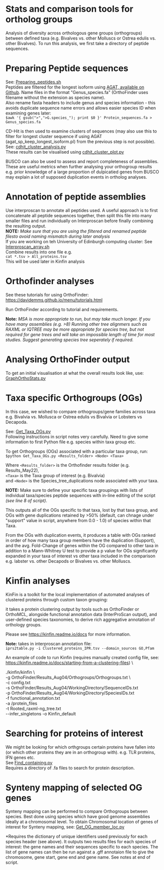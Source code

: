 # Stats and comparison tools for ortholog groups
Analysis of diversity across orthologous gene groups (orthogroups) between defined taxa (e.g. Bivalves vs. other Molluscs or Ostrea edulis vs. other Bivalves). 
To run this analysis, we first take a directory of peptide sequences.

# Preparing Peptide sequences
See: [Preparing_peptides.sh](https://github.com/Roslin-Aquaculture/Stats-and-comparison-tools-for-ortholog-groups-by-Tim-Regan/blob/master/Preparing_peptides.sh) \
Peptides are filtered for the longest isoform using [AGAT, available on Github](https://github.com/NBISweden/AGAT/blob/master/bin/agat_sp_keep_longest_isoform.pl).
Name files in the format "Genus_species.fa" (OrthoFinder uses filename without the extension as species name). \
Also rename fasta headers to include genus and species information - this avoids duplicate sequence name errors and allows easier species ID when examining genes later:\
`$awk '{ gsub(">",">G.species_"); print $0 }' Protein_sequences.fa > Genus_species.fa`

CD-Hit is then used to examine clusters of sequences (may also use this to filter for longest cluster sequence if using AGAT (agat_sp_keep_longest_isoform.pl) from the previous step is not possible).\
See: [cdhit_cluster_analysis.py](https://github.com/Roslin-Aquaculture/Stats-and-comparison-tools-for-ortholog-groups-by-Tim-Regan/blob/master/cdhit_cluster_analysis.py) \
These results can be visualised using [cdhit_cluster_plot.py](https://github.com/Roslin-Aquaculture/Orthofinder_Bivalvia/blob/master/cdhit_cluster_plot.py)

BUSCO can also be used to assess and report completeness of assemblies. These are useful metrics when further analysing your orthogroup results e.g. prior knowledge of a large proportion of dulpicatied genes from BUSCO may explain a lot of supposed duplication events in ortholog analyses. 

# Annotation of peptide assemblies
Use interproscan to annotate all peptides used. 
A useful approach is to first concatenate all peptide sequences together, then split this file into many smaller files and run individually on Interproscan before finally combining the resulting output.\
**NOTE:** *Make sure that you are using the filtered and renamed peptide filesto avoid naming mismatch during later analysis* \
If you are working on teh University of Edinburgh computing cluster: See [Interproscan_array.sh](https://github.com/Roslin-Aquaculture/Stats-and-comparison-tools-for-ortholog-groups-by-Tim-Regan/blob/master/Interproscan_array.sh)\
Combine results into one file e.g. \
`cat *.tsv > All_proteins.tsv` \
This will be used later in Kinfin analysis

# Orthofinder analyses
See these tutorials for using OrthoFinder: https://davidemms.github.io/menu/tutorials.html

Run OrthoFinder according to tutorial and requirements. 

**Note:** *MSA is more appropriate to run, but may take much longer. If you have many assemblies (e.g. >8) Running other tree alignmers such as RAXML or IQTREE may be more appropriate for species tree, but not required for gene trees and will take an impossible length of time for most studies. Suggest generating species tree seperately if required.* 

# Analysing OrthoFinder output
To get an initial visualisation at what the overall results look like, use: [GraphOrthoStats.py](https://github.com/Roslin-Aquaculture/Stats-and-comparison-tools-for-ortholog-groups-by-Tim-Regan/blob/master/GraphOrthoStats.py)

# Taxa specific Orthogroups (OGs)
In this case, we wished to compare orthogroups/gene families across taxa e.g. Bivalvia vs. Mollusca or Ostrea edulis vs Bivalvia or Lobsters vs Decapoda. 

See: [Get_Taxa_OGs.py](https://github.com/Roslin-Aquaculture/Stats-and-comparison-tools-for-ortholog-groups-by-Tim-Regan/blob/master/Get_Taxa_OGs.py) \
Following instructions in script notes very carefully. 
Need to give some information to first Python file e.g. species within taxa group etc. 

To get Orthogroups (OGs) associated with a particular taxa group, run: \
`$python Get_Taxa_OGs.py <Results_folder> <Node> <Taxa>`

Where `<Results_folder>` is the Orthofinder results folder 
(e.g. Results_May22), \
`<Taxa>` is the Taxa group of interest (e.g. Bivalvia) \
and `<Node>` is the Species_tree_duplications node associated with your taxa.

**NOTE:** Make sure to define your specific taxa groupings with lists of individual taxa/species peptide sequences with in-line editing of the script *(see line 8 of script)*.  

This outputs all of the OGs specific to that taxa, lost by that taxa group, and OGs with gene duplications retained by >50% (default, can chnage under "support" value in script, anywhere from 0.0 - 1.0) of species within that Taxa.

From the OGs with duplication events, it produces a table with OGs ranked in order of how many taxa group members have the duplication (Support), and the avg. Fold-Change of genes within the OG compared to other taxa in addition to a Mann-Whitney U test to provide a p value for OGs significantly expanded in your taxa of interest vs other taxa included in the comparison e.g. labster vs. other Decapods or Bivalves vs. other Molluscs. 

# Kinfin analyses 
KinFin is a toolkit for the local implementation of automated analyses of clustered proteins through custom taxon grouping:

it takes a protein clustering output by tools such as OrthoFinder or OrthoMCL, alongside functional annotation data (InterProScan output), and user-defined species taxonomies, to derive rich aggregative annotation of orthology groups.

Please see https://kinfin.readme.io/docs for more information. 

**Note:** takes in interproscan annotation file: \
 `iprs2table.py -i Clustered_proteins_IPR.tsv --domain_sources GO,Pfam`

 An example of code to run Kinfin (requires manually created config file, see: https://kinfin.readme.io/docs/starting-from-a-clustering-files) \
 
 ./kinfin/kinfin \  
  -g OrthoFinder/Results_Aug04/Orthogroups/Orthogroups.txt \  
-c config.txt \
-s OrthoFinder/Results_Aug04/WorkingDirectory/SequenceIDs.txt \
-p OrthoFinder/Results_Aug04/WorkingDirectory/SpeciesIDs.txt\
-f functional_annotation.txt \
-a /protein_files \
-t Rooted_raxml-ng_tree.txt \
--infer_singletons -o Kinfin_default

# Searching for proteins of interest
We might be looking for which orthgroups certain proteins have fallen into (or which other proteins they are in an orthogroup with). e.g. TLR proteins, IFN genes etc. \
See [Find_containing.py](https://github.com/Roslin-Aquaculture/Stats-and-comparison-tools-for-ortholog-groups-by-Tim-Regan/blob/master/Find_containing.py) \
Requires a directory of .fa files to search for protein description.

# Synteny mapping of selected OG genes
Synteny mapping can be performed to compare Orthogroups between species. 
Best done using species which have good genome assemblies ideally at a chromosomal level. 
To obtain Chromosomal location of genes of interest for Synteny mapping, see: [Get_OG_member_loc.py](https://github.com/Roslin-Aquaculture/Stats-and-comparison-tools-for-ortholog-groups-by-Tim-Regan/blob/master/Get_OG_member_loc.py)

*Requires the dictionary of unique identifiers used previously for each species header (see above). 
It outputs two results files for each species of interest: the gene names and their sequences specific to each species.
The list of gene names can then be run against a .gff annotaion file to give the chromosome, gene start, gene end and gene name. See notes at end of script. 
